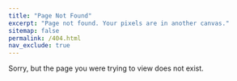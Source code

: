```yaml
---
title: "Page Not Found"
excerpt: "Page not found. Your pixels are in another canvas."
sitemap: false
permalink: /404.html
nav_exclude: true
---
```


Sorry, but the page you were trying to view does not exist.
